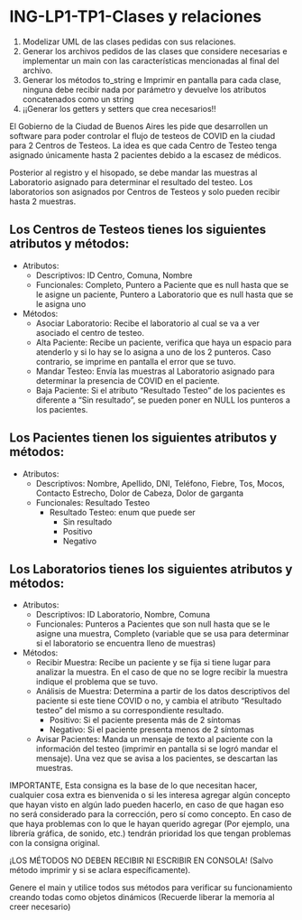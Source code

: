 # ING-LP1-TP1-Clases y relaciones
1. Modelizar UML de las clases pedidas con sus relaciones.
2. Generar los archivos pedidos de las clases que considere necesarias e
implementar un main con las características mencionadas al final del archivo.
3. Generar los métodos to_string e Imprimir en pantalla para cada clase, ninguna
debe recibir nada por parámetro y devuelve los atributos concatenados como
un string
4. ¡¡Generar los getters y setters que crea necesarios!!

El Gobierno de la Ciudad de Buenos Aires les pide que desarrollen un software para
poder controlar el flujo de testeos de COVID en la ciudad para 2 Centros de Testeos.
La idea es que cada Centro de Testeo tenga asignado únicamente hasta 2 pacientes
debido a la escasez de médicos.

Posterior al registro y el hisopado, se debe mandar las muestras al Laboratorio
asignado para determinar el resultado del testeo. Los laboratorios son asignados por
Centros de Testeos y solo pueden recibir hasta 2 muestras.

## Los Centros de Testeos tienes los siguientes atributos y métodos:

- Atributos:
  - Descriptivos: ID Centro, Comuna, Nombre
  - Funcionales: Completo, Puntero a Paciente que es null hasta que se le
asigne un paciente, Puntero a Laboratorio que es null hasta que se le
asigna uno
- Métodos:
  - Asociar Laboratorio: Recibe el laboratorio al cual se va a ver asociado
el centro de testeo.
  - Alta Paciente: Recibe un paciente, verifica que haya un espacio para
atenderlo y si lo hay se lo asigna a uno de los 2 punteros. Caso
contrario, se imprime en pantalla el error que se tuvo.
  - Mandar Testeo: Envía las muestras al Laboratorio asignado para
determinar la presencia de COVID en el paciente.
  - Baja Paciente: Si el atributo “Resultado Testeo” de los pacientes es
diferente a “Sin resultado”, se pueden poner en NULL los punteros a los
pacientes.

## Los Pacientes tienen los siguientes atributos y métodos:

- Atributos:
  - Descriptivos: Nombre, Apellido, DNI, Teléfono, Fiebre, Tos, Mocos, Contacto Estrecho, Dolor de Cabeza, Dolor de garganta
  - Funcionales: Resultado Testeo
    - Resultado Testeo: enum que puede ser
      - Sin resultado
      - Positivo
      - Negativo

## Los Laboratorios tienes los siguientes atributos y métodos:

- Atributos:
  - Descriptivos: ID Laboratorio, Nombre, Comuna
  - Funcionales: Punteros a Pacientes que son null hasta que se le asigne
una muestra, Completo (variable que se usa para determinar si el
laboratorio se encuentra lleno de muestras)
- Métodos:
  - Recibir Muestra: Recibe un paciente y se fija si tiene lugar para
analizar la muestra. En el caso de que no se logre recibir la muestra
indique el problema que se tuvo.
  - Análisis de Muestra: Determina a partir de los datos descriptivos del
paciente si este tiene COVID o no, y cambia el atributo “Resultado
testeo” del mismo a su correspondiente resultado.
    - Positivo: Si el paciente presenta más de 2 síntomas
    - Negativo: Si el paciente presenta menos de 2 síntomas
  - Avisar Pacientes: Manda un mensaje de texto al paciente con la
información del testeo (imprimir en pantalla si se logró mandar el
mensaje). Una vez que se avisa a los pacientes, se descartan las
muestras.

IMPORTANTE, Esta consigna es la base de lo que necesitan hacer, cualquier cosa
extra es bienvenida o si les interesa agregar algún concepto que hayan visto en algún
lado pueden hacerlo, en caso de que hagan eso no será considerado para la
corrección, pero sí como concepto. En caso de que haya problemas con lo que le hayan
querido agregar (Por ejemplo, una librería gráfica, de sonido, etc.) tendrán prioridad
los que tengan problemas con la consigna original.

¡LOS MÉTODOS NO DEBEN RECIBIR NI ESCRIBIR EN CONSOLA! (Salvo método imprimir
y si se aclara específicamente).

Genere el main y utilice todos sus métodos para verificar su funcionamiento
creando todas como objetos dinámicos (Recuerde liberar la memoria al creer
necesario)
